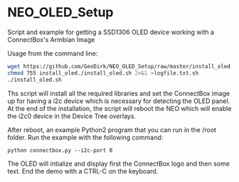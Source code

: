 # NEO_OLED_Setup
Script and example for getting a SSD1306 OLED device working with a ConnectBox's Armbian Image

Usage from the command line:
```bash
wget https://github.com/GeoDirk/NEO_OLED_Setup/raw/master/install_oled.sh
chmod 755 install_oled./install_oled.sh 2>&1 >logfile.txt.sh
./install_oled.sh
```

Ths script will install all the required libraries and set the ConnectBox image up for having a i2c device which is necessary for detecting the OLED panel. At the end of the installation, the script will reboot the NEO which will enable the i2c0 device in the Device Tree overlays.

After reboot, an example Python2 program that you can run in the /root folder. Run the example with the following command:

`python connectbox.py --i2c-port 0`

The OLED will intialize and display first the ConnectBox logo and then some text. End the demo with a CTRL-C on the keyboard.



